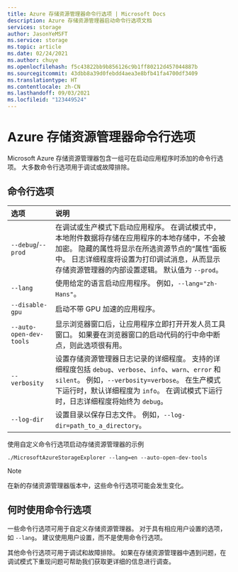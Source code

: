 ```yaml
---
title: Azure 存储资源管理器命令行选项 | Microsoft Docs
description: Azure 存储资源管理器启动命令行选项文档
services: storage
author: JasonYeMSFT
ms.service: storage
ms.topic: article
ms.date: 02/24/2021
ms.author: chuye
ms.openlocfilehash: f5c43822bb9b856126c9b1ff80212d457044887b
ms.sourcegitcommit: 43dbb8a39d0febdd4aea3e8bfb41fa4700df3409
ms.translationtype: HT
ms.contentlocale: zh-CN
ms.lasthandoff: 09/03/2021
ms.locfileid: "123449524"
---
```

# <a name="azure-storage-explorer-command-line-options"></a>Azure 存储资源管理器命令行选项

Microsoft Azure 存储资源管理器包含一组可在启动应用程序时添加的命令行选项。 大多数命令行选项用于调试或故障排除。

## <a name="command-line-options"></a>命令行选项
选项  | 说明
:------- | :-----------
`--debug`/`--prod`  | 在调试或生产模式下启动应用程序。 在调试模式中，本地附件数据将存储在应用程序的本地存储中，不会被加密。 隐藏的属性将显示在所选资源节点的“属性”面板中。 日志详细程度将设置为打印调试消息，从而显示存储资源管理器的内部设置逻辑。 默认值为 `--prod`。
`--lang`  | 使用给定的语言启动应用程序。 例如，`--lang="zh-Hans"`。
`--disable-gpu` | 启动不带 GPU 加速的应用程序。
`--auto-open-dev-tools` | 显示浏览器窗口后，让应用程序立即打开开发人员工具窗口。 如果要在浏览器窗口的启动代码的行中命中断点，则此选项很有用。
`--verbosity` | 设置存储资源管理器日志记录的详细程度。 支持的详细程度包括 `debug`、`verbose`、`info`、`warn`、`error` 和 `silent`。 例如，`--verbosity=verbose`。 在生产模式下运行时，默认详细程度为 `info`。 在调试模式下运行时，日志详细程度将始终为 `debug`。
`--log-dir` | 设置目录以保存日志文件。 例如，`--log-dir=path_to_a_directory`。

使用自定义命令行选项启动存储资源管理器的示例

```shell
./MicrosoftAzureStorageExplorer --lang=en --auto-open-dev-tools
```

> [!NOTE]
> 在新的存储资源管理器版本中，这些命令行选项可能会发生变化。

## <a name="when-to-use-command-line-options"></a>何时使用命令行选项

一些命令行选项可用于自定义存储资源管理器。 对于具有相应用户设置的选项，如 `--lang`。 建议使用用户设置，而不是使用命令行选项。 

其他命令行选项可用于调试和故障排除。 如果在存储资源管理器中遇到问题，在调试模式下重现问题可帮助我们获取更详细的信息进行调查。